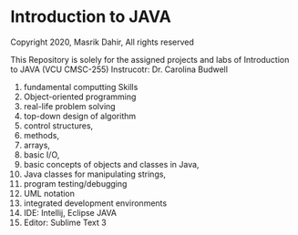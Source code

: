 # Introduction to JAVA
Copyright 2020, Masrik Dahir, All rights reserved

This Repository is solely for the assigned projects and labs of Introduction to JAVA (VCU CMSC-255)
Instrucotr: Dr. Carolina Budwell

1. fundamental computting Skills 
2. Object-oriented programming 
3. real-life problem solving 
4. top-down design of algorithm
5. control structures, 
6. methods, 
7. arrays, 
8. basic I/O, 
9. basic concepts of objects and classes in Java, 
10. Java classes for manipulating strings, 
11. program testing/debugging 
12. UML notation
13. integrated development environments 
14. IDE: Intellij, Eclipse JAVA
15. Editor: Sublime Text 3
